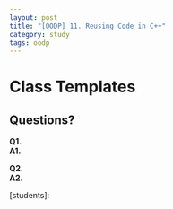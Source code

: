 ```yaml
---
layout: post
title: "[OODP] 11. Reusing Code in C++"
category: study
tags: oodp
---
```


# Class Templates



## Questions?
**Q1.**    <br>
**A1.** 

**Q2.**      <br>
**A2.** 

<!-- Links -->
[students]: